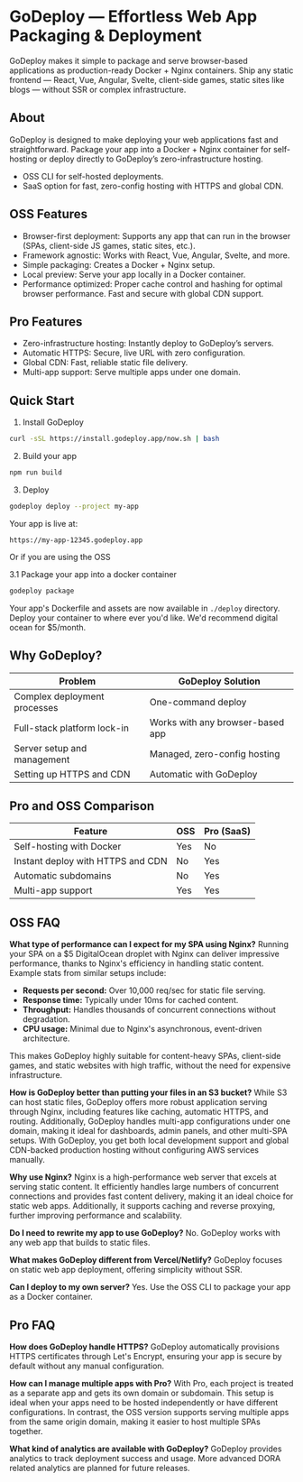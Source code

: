 # GoDeploy — Effortless Web App Packaging & Deployment

GoDeploy makes it simple to package and serve browser-based applications as production-ready Docker + Nginx containers. Ship any static frontend — React, Vue, Angular, Svelte, client-side games, static sites like blogs — without SSR or complex infrastructure.

## About

GoDeploy is designed to make deploying your web applications fast and straightforward. Package your app into a Docker + Nginx container for self-hosting or deploy directly to GoDeploy’s zero-infrastructure hosting.

- OSS CLI for self-hosted deployments.
- SaaS option for fast, zero-config hosting with HTTPS and global CDN.

## OSS Features

- Browser-first deployment: Supports any app that can run in the browser (SPAs, client-side JS games, static sites, etc.).
- Framework agnostic: Works with React, Vue, Angular, Svelte, and more.
- Simple packaging: Creates a Docker + Nginx setup.
- Local preview: Serve your app locally in a Docker container.
- Performance optimized: Proper cache control and hashing for optimal browser performance. Fast and secure with global CDN support.

## Pro Features

- Zero-infrastructure hosting: Instantly deploy to GoDeploy’s servers.
- Automatic HTTPS: Secure, live URL with zero configuration.
- Global CDN: Fast, reliable static file delivery.
- Multi-app support: Serve multiple apps under one domain.

## Quick Start

1. Install GoDeploy

```bash
curl -sSL https://install.godeploy.app/now.sh | bash
```

2. Build your app

```bash
npm run build
```

3. Deploy

```bash
godeploy deploy --project my-app
```

Your app is live at:

```
https://my-app-12345.godeploy.app
```

Or if you are using the OSS

3.1 Package your app into a docker container

```bash
godeploy package
```

Your app's Dockerfile and assets are now available in `./deploy` directory.
Deploy your container to where ever you'd like. We'd recommend digital ocean for $5/month.

## Why GoDeploy?

| Problem                      | GoDeploy Solution                |
| ---------------------------- | -------------------------------- |
| Complex deployment processes | One-command deploy               |
| Full-stack platform lock-in  | Works with any browser-based app |
| Server setup and management  | Managed, zero-config hosting     |
| Setting up HTTPS and CDN     | Automatic with GoDeploy          |

## Pro and OSS Comparison

| Feature                           | OSS | Pro (SaaS) |
| --------------------------------- | --- | ---------- |
| Self-hosting with Docker          | Yes | No         |
| Instant deploy with HTTPS and CDN | No  | Yes        |
| Automatic subdomains              | No  | Yes        |
| Multi-app support                 | Yes | Yes        |

## OSS FAQ

**What type of performance can I expect for my SPA using Nginx?**
Running your SPA on a $5 DigitalOcean droplet with Nginx can deliver impressive performance, thanks to Nginx's efficiency in handling static content. Example stats from similar setups include:

- **Requests per second:** Over 10,000 req/sec for static file serving.
- **Response time:** Typically under 10ms for cached content.
- **Throughput:** Handles thousands of concurrent connections without degradation.
- **CPU usage:** Minimal due to Nginx's asynchronous, event-driven architecture.

This makes GoDeploy highly suitable for content-heavy SPAs, client-side games, and static websites with high traffic, without the need for expensive infrastructure.

**How is GoDeploy better than putting your files in an S3 bucket?**
While S3 can host static files, GoDeploy offers more robust application serving through Nginx, including features like caching, automatic HTTPS, and routing. Additionally, GoDeploy handles multi-app configurations under one domain, making it ideal for dashboards, admin panels, and other multi-SPA setups. With GoDeploy, you get both local development support and global CDN-backed production hosting without configuring AWS services manually.

**Why use Nginx?**
Nginx is a high-performance web server that excels at serving static content. It efficiently handles large numbers of concurrent connections and provides fast content delivery, making it an ideal choice for static web apps. Additionally, it supports caching and reverse proxying, further improving performance and scalability.

**Do I need to rewrite my app to use GoDeploy?**
No. GoDeploy works with any web app that builds to static files.

**What makes GoDeploy different from Vercel/Netlify?**
GoDeploy focuses on static web app deployment, offering simplicity without SSR.

**Can I deploy to my own server?**
Yes. Use the OSS CLI to package your app as a Docker container.

## Pro FAQ

**How does GoDeploy handle HTTPS?**
GoDeploy automatically provisions HTTPS certificates through Let's Encrypt, ensuring your app is secure by default without any manual configuration.

**How can I manage multiple apps with Pro?**
With Pro, each project is treated as a separate app and gets its own domain or subdomain. This setup is ideal when your apps need to be hosted independently or have different configurations. In contrast, the OSS version supports serving multiple apps from the same origin domain, making it easier to host multiple SPAs together.

**What kind of analytics are available with GoDeploy?** GoDeploy provides analytics to track deployment success and usage. More advanced DORA related analytics are planned for future releases.
